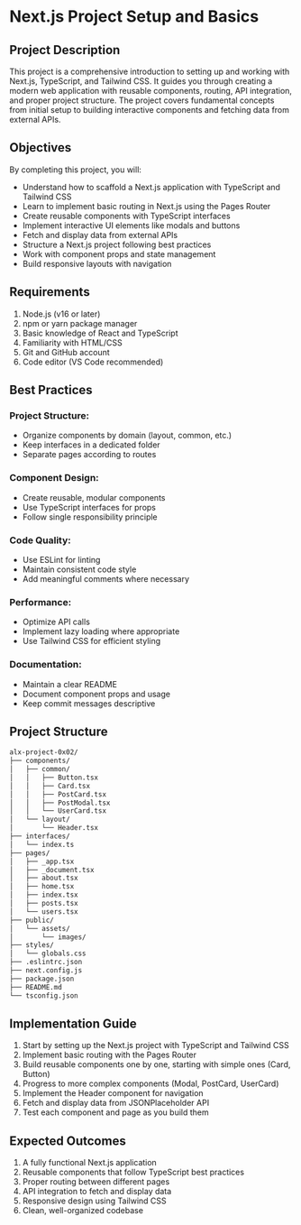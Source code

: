 # Next.js Project Setup and Basics
## Project Description

This project is a comprehensive introduction to setting up and working with Next.js, TypeScript, and Tailwind CSS. It guides you through creating a modern web application with reusable components, routing, API integration, and proper project structure. The project covers fundamental concepts from initial setup to building interactive components and fetching data from external APIs.

## Objectives
By completing this project, you will:

 - Understand how to scaffold a Next.js application with TypeScript and Tailwind CSS
 - Learn to implement basic routing in Next.js using the Pages Router
 - Create reusable components with TypeScript interfaces
 - Implement interactive UI elements like modals and buttons
 - Fetch and display data from external APIs
 - Structure a Next.js project following best practices
 - Work with component props and state management
 - Build responsive layouts with navigation
   
## Requirements
 1. Node.js (v16 or later)
 2. npm or yarn package manager
 3. Basic knowledge of React and TypeScript
 4. Familiarity with HTML/CSS
 5. Git and GitHub account
 6. Code editor (VS Code recommended)

## Best Practices
### Project Structure:

 - Organize components by domain (layout, common, etc.)
 - Keep interfaces in a dedicated folder
 - Separate pages according to routes
### Component Design:

 - Create reusable, modular components
 - Use TypeScript interfaces for props
 - Follow single responsibility principle
### Code Quality:

 - Use ESLint for linting
 - Maintain consistent code style
 - Add meaningful comments where necessary
### Performance:

 - Optimize API calls
 - Implement lazy loading where appropriate
 - Use Tailwind CSS for efficient styling
### Documentation:

 - Maintain a clear README
 - Document component props and usage
 - Keep commit messages descriptive

## Project Structure

```bash
alx-project-0x02/
├── components/
│   ├── common/
│   │   ├── Button.tsx
│   │   ├── Card.tsx
│   │   ├── PostCard.tsx
│   │   ├── PostModal.tsx
│   │   └── UserCard.tsx
│   └── layout/
│       └── Header.tsx
├── interfaces/
│   └── index.ts
├── pages/
│   ├── _app.tsx
│   ├── _document.tsx
│   ├── about.tsx
│   ├── home.tsx
│   ├── index.tsx
│   ├── posts.tsx
│   └── users.tsx
├── public/
│   └── assets/
│       └── images/
├── styles/
│   └── globals.css
├── .eslintrc.json
├── next.config.js
├── package.json
├── README.md
└── tsconfig.json
```
## Implementation Guide
 1. Start by setting up the Next.js project with TypeScript and Tailwind CSS
 2. Implement basic routing with the Pages Router
 3. Build reusable components one by one, starting with simple ones (Card, Button)
 4. Progress to more complex components (Modal, PostCard, UserCard)
 5. Implement the Header component for navigation
 6. Fetch and display data from JSONPlaceholder API
 7. Test each component and page as you build them

## Expected Outcomes
 1. A fully functional Next.js application
 2. Reusable components that follow TypeScript best practices
 3. Proper routing between different pages
 4. API integration to fetch and display data
 5. Responsive design using Tailwind CSS
 6. Clean, well-organized codebase
 
